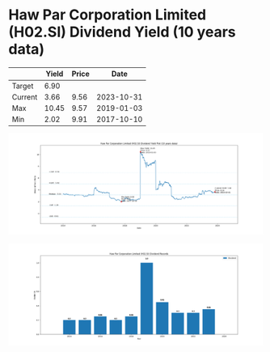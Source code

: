 # Haw Par Corporation Limited (H02.SI) Dividend Yield (10 years data)

|     | Yield   | Price | Date       |
|-----|---------|-------|------------|
| Target | 6.90 |  |  |
| Current | 3.66 | 9.56  | 2023-10-31 |
| Max | 10.45 | 9.57  | 2019-01-03 |
| Min | 2.02 | 9.91  | 2017-10-10 |

![Plot of Dividend Yield for Haw Par Corporation Limited (H02.SI)](H02_div_10.png)

![Plot of Annual Dividend Per Unit for Haw Par Corporation Limited (H02.SI)](H02_yearly_dpu.png)
